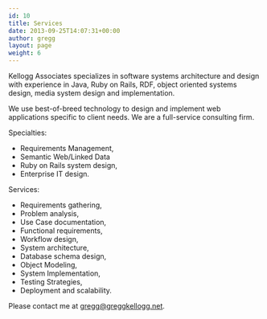 ```yaml
---
id: 10
title: Services
date: 2013-09-25T14:07:31+00:00
author: gregg
layout: page
weight: 6
---
```

Kellogg Associates specializes in software systems architecture and design with experience in Java, Ruby on Rails, RDF, object oriented systems design, media system design and implementation.

We use best-of-breed technology to design and implement web applications specific to client needs. We are a full-service consulting firm.

Specialties:

  * Requirements Management,
  * Semantic Web/Linked Data
  * Ruby on Rails system design,
  * Enterprise IT design.

Services:

  * Requirements gathering,
  * Problem analysis,
  * Use Case documentation,
  * Functional requirements,
  * Workflow design,
  * System architecture,
  * Database schema design,
  * Object Modeling,
  * System Implementation,
  * Testing Strategies,
  * Deployment and scalability.

Please contact me at [gregg@greggkellogg.net](mailto:gregg@greggkellogg.net "gregg@greggkellogg.net").